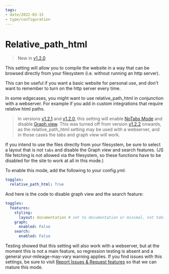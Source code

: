 ```yaml
---
tags:
- date/2022-03-15
- type/configuration
---
```

# Relative_path_html


> New in [v1.2.0](/not_created.md)

This setting will allow you to compile the website in a way that can be browsed directly from your filesystem (i.e. without running an http server).

This can be useful if you want a basic website for personal use, and don't want to remember to turn on the http server every time. 

In some edgecases, you might want to use relative_path_html in conjunction with a webserver. For example if you add in custom integrations that require relative html paths. 

> In versions [v1.2.1](/not_created.md) and [v1.2.0](/not_created.md), this setting will enable [NoTabs Mode](../../Configurations/Deprecated%20Configurations/NoTabs%20Mode.md) and disable [Graph view](../../Configurations/Features/Graph%20view.md). This was turned off from version [v1.2.2](/not_created.md) onwards, as the relative_path_html setting may be used with a webserver, and in those cases the tabs and graph view will work. 

If you intend to use the files directly from your filesystem, be sure to select a layout that is not `tabs` and disable the Graph view and search features. (JS file fetching is not allowed via the filesystem, so these functions have to be disabled for the site to work at all in this mode.)

To enable this mode, add the following to your config.yml:
```yaml
toggles:
  relative_path_html: True
```


And here is the code to disable graph view and the search feature:
``` yaml
toggles:
  features:
    styling: 
      layout: documentation # set to documentation or minimal, not tabs
    graph:
      enabled: False 
    search:
      enabled: False
```


Testing showed that this setting will also work with a webserver, but at the moment this is not a main feature, so regression testing is absent and a general your-mileage-may-vary warning applies. If you find issues with this settings, be sure to visit [Report Issues & Request features](../../General%20Information/Report%20Issues%20%26%20Request%20features.md) so that we can mature this mode.
